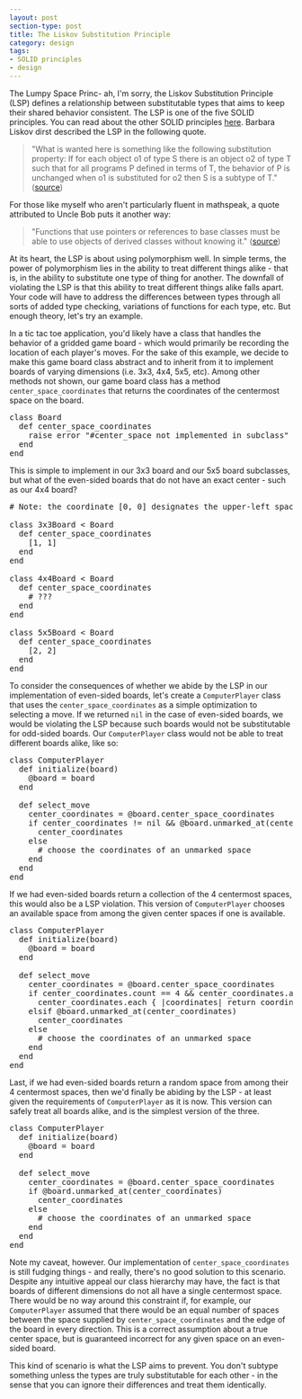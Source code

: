 ```yaml
---
layout: post
section-type: post
title: The Liskov Substitution Principle
category: design
tags:
- SOLID principles
- design
---
```

The Lumpy Space Princ- ah, I'm sorry, the Liskov Substitution Principle (LSP) defines a relationship between substitutable types that aims to keep their shared behavior consistent. The LSP is one of the five SOLID principles. You can read about the other SOLID principles [here](http://scarvill91.github.io/tags/SOLID%20principles.html). Barbara Liskov dirst described the LSP in the following quote.

> "What is wanted here is something like the following substitution property: If for each object o1 of type S there is an object o2 of type T such that for all programs P defined in terms of T, the behavior of P is unchanged when o1 is substituted for o2 then S is a subtype of T." ([source](http://www.objectmentor.com/resources/articles/lsp.pdf))

For those like myself who aren't particularly fluent in mathspeak, a quote attributed to Uncle Bob puts it another way:

> "Functions that use pointers or references to base classes must be able to use objects of derived classes without knowing it." ([source](http://www.blackwasp.co.uk/lsp.aspx))

At its heart, the LSP is about using polymorphism well. In simple terms, the power of polymorphism lies in the ability to treat different things alike - that is, in the ability to substitute one type of thing for another. The downfall of violating the LSP is that this ability to treat different things alike falls apart. Your code will have to address the differences between types through all sorts of added type checking, variations of functions for each type, etc. But enough theory, let's try an example.

In a tic tac toe application, you'd likely have a class that handles the behavior of a gridded game board - which would primarily be recording the location of each player's moves. For the sake of this example, we decide to make this game board class abstract and to inherit from it to implement boards of varying dimensions (i.e. 3x3, 4x4, 5x5, etc). Among other methods not shown, our game board class has a method ```center_space_coordinates``` that returns the coordinates of the centermost space on the board.

<pre style="text-align: left">
class Board
  def center_space_coordinates
    raise error "#center_space not implemented in subclass"
  end
end
</pre>

This is simple to implement in our 3x3 board and our 5x5 board subclasses, but what of the even-sided boards that do not have an exact center - such as our 4x4 board?

<pre style="text-align: left">
# Note: the coordinate [0, 0] designates the upper-left space on a board

class 3x3Board < Board
  def center_space_coordinates
    [1, 1]
  end
end

class 4x4Board < Board
  def center_space_coordinates
    # ???
  end
end

class 5x5Board < Board
  def center_space_coordinates
    [2, 2]
  end
end
</pre>

To consider the consequences of whether we abide by the LSP in our implementation of even-sided boards, let's create a ```ComputerPlayer``` class that uses the ```center_space_coordinates``` as a simple optimization to selecting a move. If we returned ```nil``` in the case of even-sided boards, we would be violating the LSP because such boards would not be substitutable for odd-sided boards. Our ```ComputerPlayer``` class would not be able to treat different boards alike, like so:

<pre style="text-align: left">
class ComputerPlayer
  def initialize(board)
    @board = board
  end

  def select_move
    center_coordinates = @board.center_space_coordinates
    if center_coordinates != nil && @board.unmarked_at(center_coordinates)
      center_coordinates
    else
      # choose the coordinates of an unmarked space
    end
  end
end
</pre>

If we had even-sided boards return a collection of the 4 centermost spaces, this would also be a LSP violation. This version of ```ComputerPlayer``` chooses an available space from among the given center spaces if one is available.

<pre style="text-align: left">
class ComputerPlayer
  def initialize(board)
    @board = board
  end

  def select_move
    center_coordinates = @board.center_space_coordinates
    if center_coordinates.count == 4 && center_coordinates.any? { |coordinates| @board.unmarked_at(coordinates) }
      center_coordinates.each { |coordinates| return coordinates if @board.unmarked_at(coordinates) }
    elsif @board.unmarked_at(center_coordinates)
      center_coordinates
    else
      # choose the coordinates of an unmarked space
    end
  end
end
</pre>

Last, if we had even-sided boards return a random space from among their 4 centermost spaces, then we'd finally be abiding by the LSP - at least given the requirements of ```ComputerPlayer``` as it is now. This version can safely treat all boards alike, and is the simplest version of the three.

<pre style="text-align: left">
class ComputerPlayer
  def initialize(board)
    @board = board
  end

  def select_move
    center_coordinates = @board.center_space_coordinates
    if @board.unmarked_at(center_coordinates)
      center_coordinates
    else
      # choose the coordinates of an unmarked space
    end
  end
end
</pre>

Note my caveat, however. Our implementation of ```center_space_coordinates``` is still fudging things - and really, there's no good solution to this scenario. Despite any intuitive appeal our class hierarchy may have, the fact is that boards of different dimensions do not all have a single centermost space. There would be no way around this constraint if, for example, our ```ComputerPlayer``` assumed that there would be an equal number of spaces between the space supplied by ```center_space_coordinates``` and the edge of the board in every direction. This is a correct assumption about a true center space, but is guaranteed incorrect for any given space on an even-sided board.

This kind of scenario is what the LSP aims to prevent. You don't subtype something unless the types are truly substitutable for each other - in the sense that you can ignore their differences and treat them identically.